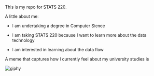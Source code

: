 This is my repo for STATS 220.

A little about me:

- I am undertaking a degree in Computer Sience

- I am taking STATS 220 because I want to learn more about the data technology

- I am interested in learning about the data flow

A meme that captures how I currently feel about my university studies is

![giphy](https://github.com/user-attachments/assets/b2733b0a-cb01-4ec9-85a3-1b86fd926c4f)

